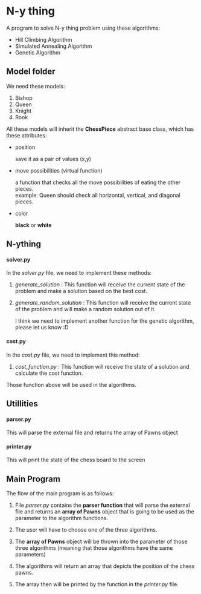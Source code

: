 # N-y thing
A program to solve N-y thing problem using these algorithms:

- Hill Climbing Algorithm
- Simulated Annealing Algorithm
- Genetic Algorithm


## Model folder
We need these models: 

1. Bishop 
2. Queen
3. Knight
4. Rook

All these models will inherit the **ChessPiece** abstract base class, which has these attributes: 

- position

  save it as a pair of values (x,y)

- move possibilities (virtual function)

  a function that checks all the move possibilities of eating the other pieces. <br>
  example: Queen should check all horizontal, vertical, and diagonal pieces.   

- color

  **black** or **white**

## N-ything

#### solver.py
In the *solver.py* file, we need to implement these methods:

1. *generate_solution* : This function will receive the current state of the problem and make a solution based on the best cost.

2. *generate_random_solution* : This function  will receive the current state of the problem and will make a random solution out of it.

    I think we need to implement another function for the genetic algorithm, please let us know :D



#### cost.py
In the *cost.py* file, we need to implement this method:

1. *cost_function.py* : This function will receive the state of a solution and calculate the cost function.

Those function above will be used in the algorithms.


## Utillities

#### parser.py
This will parse the external file and returns the array of Pawns object 

#### printer.py
This will print the state of the chess board to the screen 

## Main Program 

The flow of the main program is as follows:

1. File *parser.py* contains the **parser function** that will parse the external file and returns an **array of Pawns** object that is going to be used as the parameter to the algorithm functions.

2. The user will have to choose one of the three algorithms.

3. The **array of Pawns** object will be thrown into the parameter of those three algorithms (meaning that those algorithms have the same parameters)

4. The algorithms will return an array that depicts the position of the chess pawns. 

5. The array then will be printed by the function in the *printer.py* file.